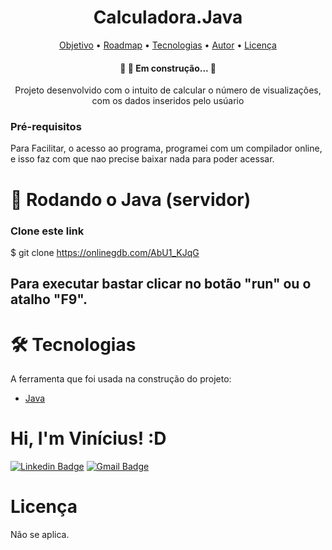 <h1 align="center">Calculadora.Java</h1>
<p align="center">
 <a href="#objetivo">Objetivo</a> •
 <a href="#roadmap">Roadmap</a> • 
 <a href="#tecnologias">Tecnologias</a> • 
 <a href="#autor">Autor</a>  • 
  <a href="#licenc-a">Licença</a> 
</p>
<h4 align="center"> 
	🚧  🚀 Em construção...  🚧
</h4>
<p align="center">Projeto desenvolvido com o intuito de calcular o número de visualizações, com os dados inseridos pelo usúario</p>

### Pré-requisitos

Para Facilitar, o acesso ao programa, programei com um compilador online, e isso faz com que nao precise baixar nada para poder acessar.

# 🎲 Rodando o Java (servidor)


### Clone este link
$ git clone <https://onlinegdb.com/AbU1_KJqG>

## Para executar bastar clicar no botão "run" ou o atalho "F9".

# 🛠 Tecnologias

A ferramenta que foi usada na construção do projeto:
- [Java](https://www.onlinegdb.com/online_c_compiler)

# Hi, I'm Vinícius! :D

[![Linkedin Badge](https://img.shields.io/badge/-LinkedIn-blue?style=flat-square&logo=Linkedin&logoColor=white&link=https://www.linkedin.com/in/vinicius-braga-881b48b8)](https://www.linkedin.com/in/vinicius-braga-881b48b8)
[![Gmail Badge](https://img.shields.io/badge/-Viniciusbraga042@gmail.com-c14438?style=flat-square&logo=Gmail&logoColor=white&link=mailto:Viniciusbraga042@gmail.com)](mailto:Viniciusbraga042@gmail.com)

# Licença
Não se aplica.

